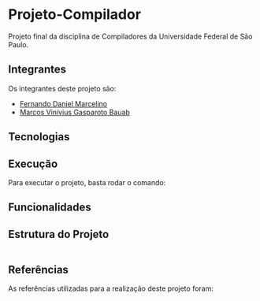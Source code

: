 # Projeto-Compilador
Projeto final da disciplina de Compiladores da Universidade Federal de São Paulo.

## Integrantes
Os integrantes deste projeto são:
- [Fernando Daniel Marcelino](https://github.com/fernando-daniel98)
- [Marcos Vinívius Gasparoto Bauab](https://github.com/MarcosBauab)

## Tecnologias


## Execução
Para executar o projeto, basta rodar o comando:

## Funcionalidades

## Estrutura do Projeto
```

```

## Referências
As referências utilizadas para a realização deste projeto foram:
